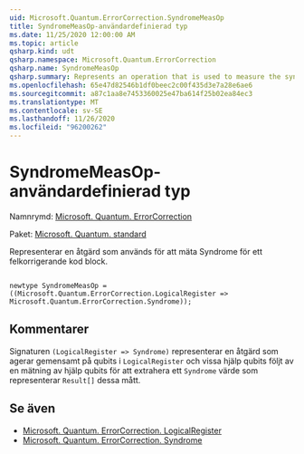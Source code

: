 ```yaml
---
uid: Microsoft.Quantum.ErrorCorrection.SyndromeMeasOp
title: SyndromeMeasOp-användardefinierad typ
ms.date: 11/25/2020 12:00:00 AM
ms.topic: article
qsharp.kind: udt
qsharp.namespace: Microsoft.Quantum.ErrorCorrection
qsharp.name: SyndromeMeasOp
qsharp.summary: Represents an operation that is used to measure the syndrome of an error-correcting code block.
ms.openlocfilehash: 65e47d82546b1df0beec2c00f435d3e7a28e6ae6
ms.sourcegitcommit: a87c1aa8e7453360025e47ba614f25b02ea84ec3
ms.translationtype: MT
ms.contentlocale: sv-SE
ms.lasthandoff: 11/26/2020
ms.locfileid: "96200262"
---
```

# <a name="syndromemeasop-user-defined-type"></a>SyndromeMeasOp-användardefinierad typ

Namnrymd: [Microsoft. Quantum. ErrorCorrection](xref:Microsoft.Quantum.ErrorCorrection)

Paket: [Microsoft. Quantum. standard](https://nuget.org/packages/Microsoft.Quantum.Standard)


Representerar en åtgärd som används för att mäta Syndrome för ett felkorrigerande kod block.

```qsharp

newtype SyndromeMeasOp = ((Microsoft.Quantum.ErrorCorrection.LogicalRegister => Microsoft.Quantum.ErrorCorrection.Syndrome));
```



## <a name="remarks"></a>Kommentarer

Signaturen `(LogicalRegister => Syndrome)` representerar en åtgärd som agerar gemensamt på qubits i `LogicalRegister` och vissa hjälp qubits följt av en mätning av hjälp qubits för att extrahera ett `Syndrome` värde som representerar `Result[]` dessa mått.

## <a name="see-also"></a>Se även

- [Microsoft. Quantum. ErrorCorrection. LogicalRegister](xref:Microsoft.Quantum.ErrorCorrection.LogicalRegister)
- [Microsoft. Quantum. ErrorCorrection. Syndrome](xref:Microsoft.Quantum.ErrorCorrection.Syndrome)